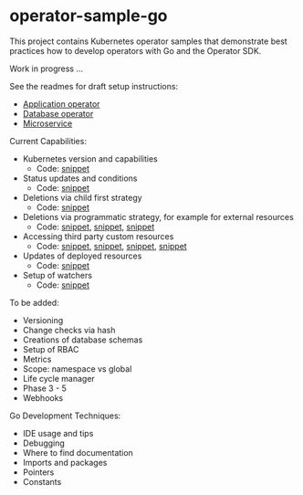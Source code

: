 # operator-sample-go

This project contains Kubernetes operator samples that demonstrate best practices how to develop operators with Go and the Operator SDK.

Work in progress ...

See the readmes for draft setup instructions:

* [Application operator](operator-application/ReadMe.md)
* [Database operator](operator-application/ReadMe.md)
* [Microservice](simple-microservice/ReadMe.md)

Current Capabilities:

* Kubernetes version and capabilities
    * Code: [snippet](https://github.com/nheidloff/operator-sample-go/blob/aa9fd15605a54f712e1233423236bd152940f238/operator-application/controllers/application_controller.go#L349)
* Status updates and conditions
    * Code: [snippet](https://github.com/nheidloff/operator-sample-go/blob/aa9fd15605a54f712e1233423236bd152940f238/operator-application/controllers/application_controller.go#L390)
* Deletions via child first strategy
    * Code: [snippet](https://github.com/nheidloff/operator-sample-go/blob/aa9fd15605a54f712e1233423236bd152940f238/operator-application/controllers/application_controller.go#L266)
* Deletions via programmatic strategy, for example for external resources
    * Code: [snippet](https://github.com/nheidloff/operator-sample-go/blob/aa9fd15605a54f712e1233423236bd152940f238/operator-application/controllers/application_controller.go#L101), [snippet](https://github.com/nheidloff/operator-sample-go/blob/aa9fd15605a54f712e1233423236bd152940f238/operator-application/controllers/application_controller.go#L379), [snippet](https://github.com/nheidloff/operator-sample-go/blob/aa9fd15605a54f712e1233423236bd152940f238/operator-application/controllers/application_controller.go#L206)
* Accessing third party custom resources
    * Code: [snippet](https://github.com/nheidloff/operator-sample-go/blob/aa9fd15605a54f712e1233423236bd152940f238/operator-application/controllers/application_controller.go#L26), [snippet](https://github.com/nheidloff/operator-sample-go/blob/aa9fd15605a54f712e1233423236bd152940f238/operator-application/controllers/application_controller.go#L117), [snippet](https://github.com/nheidloff/operator-sample-go/blob/aa9fd15605a54f712e1233423236bd152940f238/operator-application/controllers/application_controller.go#L270), [snippet](https://github.com/nheidloff/operator-sample-go/blob/aa9fd15605a54f712e1233423236bd152940f238/operator-application/main.go#L31)
* Updates of deployed resources
    * Code: [snippet](https://github.com/nheidloff/operator-sample-go/blob/aa9fd15605a54f712e1233423236bd152940f238/operator-application/controllers/application_controller.go#L170)
* Setup of watchers
    * Code: [snippet](https://github.com/nheidloff/operator-sample-go/blob/aa9fd15605a54f712e1233423236bd152940f238/operator-application/controllers/application_controller.go#L218)

To be added:

* Versioning
* Change checks via hash
* Creations of database schemas
* Setup of RBAC
* Metrics
* Scope: namespace vs global
* Life cycle manager
* Phase 3 - 5
* Webhooks

Go Development Techniques:

* IDE usage and tips
* Debugging
* Where to find documentation
* Imports and packages
* Pointers
* Constants